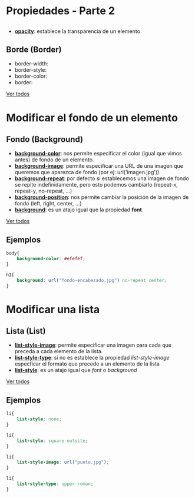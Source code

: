 # Propiedades - Parte 2

##

* **[opacity](https://www.w3.org/wiki/CSS/Properties/opacity)**: establece la transparencia de un elemento

## Borde (Border)

* border-width:
* border-style:
* border-color:
* border:

[Ver todos](https://www.w3.org/wiki/CSS/Properties#Border)

# Modificar el fondo de un elemento

## Fondo (Background)

* **[background-color](https://www.w3.org/wiki/CSS/Properties/background-color)**: nos permite especificar el color (igual que vimos antes) de fondo de un elemento.
* **[background-image](https://www.w3.org/wiki/CSS/Properties/background-image)**: permite especificar una URL de una imagen que queremos que aparezca de fondo (por ej: url('imagen.jpg'))
* **[background-repeat](https://www.w3.org/wiki/CSS/Properties/background-repeat)**: por defecto si establecemos una imagen de fondo se repite indefinidamente, pero esto podemos cambiarlo (repeat-x, repeat-y, no-repeat, ...)
* **[background-position](https://www.w3.org/wiki/CSS/Properties/background-position)**: nos permite cambiar la posición de la imagen de fondo (left, right, center, ...)
* **[background](https://www.w3.org/wiki/CSS/Properties/background)**: es un atajo igual que la propiedad **font**.

[Ver todos](https://www.w3.org/wiki/CSS/Properties#Background)

## Ejemplos

```css
body{
    background-color: #efefef;
}
```

```css
h1{
    background: url("fondo-encabezado.jpg") no-repeat center;
}
```

# Modificar una lista

## Lista (List)

* **[list-style-image](https://www.w3.org/wiki/CSS/Properties/list-style-image)**: permite especificar una imagen para cada que preceda a cada elemento de la lista.
* **[list-style-type](https://www.w3.org/wiki/CSS/Properties/list-style-type)**: si no es establece la propiedad *list-style-image* especficar el formato que precede a un elemento de la lista
* **[list-style](https://www.w3.org/wiki/CSS/Properties/list-style)**: es un atajo igual que *font* o *background*

[Ver todos](https://www.w3.org/wiki/CSS/Properties#List)

## Ejemplos

```css
li{
    list-style: none;
}
```

```css
li{
    list-style: square outsite;
}
```

```css
li{
    list-style-image: url("punto.jpg");
}
```

```css
li{
    list-style-type: upper-roman;
}
```